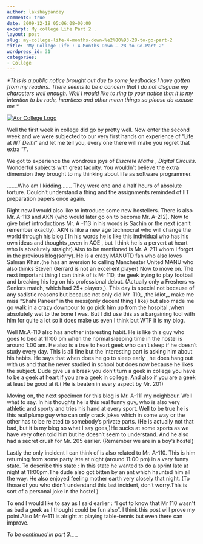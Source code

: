```yaml
---
author: lakshaypandey
comments: true
date: 2009-12-18 05:06:08+00:00
excerpt: My college Life Part 2 .
layout: post
slug: my-college-life-4-months-down-%e2%80%93-28-to-go-part-2
title: 'My College Life : 4 Months Down – 28 to Go-Part 2'
wordpress_id: 31
categories:
- College
---
```


_*This is a public notice brought out due to some feedbacks I have gotten from my readers. There seems to be a concern that I do not disguise my characters well enough. Well I would like to ring to your notice that it is my intention to be rude, heartless and other mean things so please do excuse me *_

[![Aor College Logo](http://scarface09023.files.wordpress.com/2009/12/iiitd.jpg)](http://scarface09023.files.wordpress.com/2009/12/iiitd.jpg)

Well the first week in college did go by pretty well. Now enter the second week and we were subjected to our very first hands on experience of “Life at _IIIT Delhi_” and let me tell you, every one there will make you regret that extra “_I_”.

We got to experience the wondrous joys of _Discrete Maths_ , _Digital Circuits_. Wonderful subjects with great faculty. You wouldn’t believe the extra dimension they brought to my thinking about life as software programmer.

.......Who am I kidding.......
They were one and a half hours of absolute torture. Couldn’t understand a thing and the assignments reminded of IIT preparation papers once again.

Right now I would also like to introduce some new hostellers. There is also Mr. A-113 and AKN (who would later go on to become Mr. A-212). Now to give brief introductions Mr. A -113 in his words is Sachin or the next (can’t remember exactly). AKN is like a new age technocrat who will change the world through his blog.( In his words he is like this individual who has his own ideas and thoughts ,even in AOE , but I think he is a pervert at heart who is absolutely straight).Also to be mentioned is Mr. A-211 whom I forgot in the previous blog(sorry). He is a crazy MANUTD fan who also loves Salman Khan.(he has an aversion to calling Manchester United MANU who also thinks Steven Gerrard is not an excellent player)
Now to move on. The next important thing I can think of is Mr 110, the geek trying to play football and breaking his leg on his professional debut. (Actually only a Freshers vs Seniors match, which had 25+ players,). This day is special not because of any sadistic reasons but because not only did Mr  110_ ,the idiot,_ make me miss “Shahi Paneer” in the mess(only decent thing I like) but also made me go walk in a crazy downpour to go pick him up from the hospital ,when absolutely wet to the bone I was. But I did use this as a bargaining tool with him for quite a lot so it does make us even I think but WTF it is my blog.

Well Mr.A-110 also has another interesting habit. He is like this guy who goes to bed at 11:00 pm when the normal sleeping time in the hostel is around 1:00 am. He also is a true to heart geek who can’t sleep if he doesn’t study every day. This is all fine but the interesting part is asking him about his habits. He says that when does he go to sleep early , he does hang out with us and that he never studied in school but does now because he likes the subject. Dude give us a break you don’t turn a geek in college you have to be a geek at heart if you are a geek in college. And also if you are a geek at least be good at it.( He is beaten in every aspect by Mr. 201)

Moving on, the next specimen for this blog is Mr. A-111 my neighbour. Well what to say. In his thoughts he is this real funny guy, who is also very athletic and sporty and tries his hand at every sport. Well to be true he is this real plump guy who can only crack jokes which in some way or the other has to be related to somebody’s private parts. (He is actually not that bad, but it is my blog so what I say goes,)He sucks at some sports as we have very often told him but he doesn’t seem to understand. And he also had a secret crush for Mr. 205 earlier. (Remember we are in a boy’s hostel)

Lastly the only incident I can think of is also related to Mr. A-110. This is him returning from some party late at night (around 11:00 pm) in a very funny state. To describe this state : In this state he wanted to do a sprint late at night at 11:00pm.The dude also got bitten by an ant which haunted him all the way. He also enjoyed feeling mother earth very closely that night. (To those of you who didn’t understand this last incident, don’t worry.This is sort of a personal joke in the hostel )

To end I would like to say as I said earlier : “I got to know that Mr 110 wasn't as bad a geek as I thought could be fun also”. I think this post will prove my point.Also Mr A-111 is alright at playing table-tennis but even there can improve.

_To be continued in part 3.__
_
